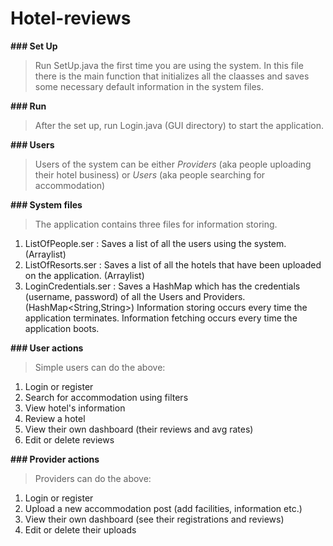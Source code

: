 # Hotel-reviews

**### Set Up**
>Run SetUp.java the first time you are using the system.
In this file there is the main function that initializes all the claasses and saves some necessary default information in the system files.

**### Run**
>After the set up, run Login.java (GUI directory) to start the application.

**### Users**
>Users of the system can be either _Providers_ (aka people uploading their hotel business) or _Users_ (aka people searching for accommodation)

**### System files**
>The application contains three files for information storing.
1.	ListOfPeople.ser : Saves a list of all the users using the system. 
(Arraylist<Person>)
2.	ListOfResorts.ser : Saves a list of all the hotels that have been uploaded on the application.  (Arraylist<Accomodation>)
3.	LoginCredentials.ser : Saves a HashMap which has the credentials (username, password) of all the Users and Providers. (HashMap<String,String>)
Information storing occurs every time the application terminates.
Information fetching occurs every time the application boots.

**### User actions**
>Simple users can do the above:
1. Login or register
2. Search for accommodation using filters
3. View hotel's information
4. Review a hotel
5. View their own dashboard (their reviews and avg rates)
6. Edit or delete reviews

**### Provider actions**
>Providers can do the above:
1. Login or register
2. Upload a new accommodation post (add facilities, information etc.)
3. View their own dashboard (see their registrations and reviews)
4. Edit or delete their uploads

